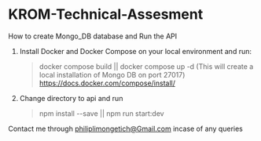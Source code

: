 # KROM-Technical-Assesment
How to create Mongo_DB database and Run the API
1. Install Docker and Docker Compose on your local environment and run:
   > docker compose build || 
   > docker compose up -d
   (This will create a local installation of Mongo DB on port 27017)
   https://docs.docker.com/compose/install/
2. Change directory to api and run
   > npm install --save || 
   > npm run start:dev

Contact me through philiplimongetich@Gmail.com incase of any queries
